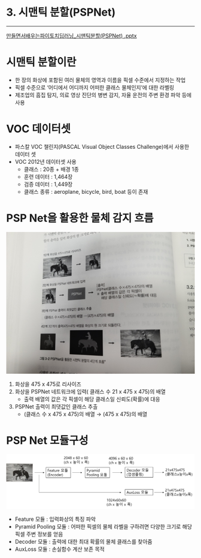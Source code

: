 # 3. 시맨틱 분할(PSPNet)


---

[만들면서배우는파이토치딥러닝_시맨틱분할(PSPNet) .pptx](3%20%E1%84%89%E1%85%B5%E1%84%86%E1%85%A2%E1%86%AB%E1%84%90%E1%85%B5%E1%86%A8%20b77b0/%EB%A7%8C%EB%93%A4%EB%A9%B4%EC%84%9C%EB%B0%B0%EC%9A%B0%EB%8A%94%ED%8C%8C%EC%9D%B4%ED%86%A0%EC%B9%98%EB%94%A5%EB%9F%AC%EB%8B%9D_%EC%8B%9C%EB%A7%A8%ED%8B%B1%EB%B6%84%ED%95%A0(PSPNet)_.pptx)

# 시맨틱 분할이란

- 한 장의 화상에 포함된 여러 물체의 영역과 이름을 픽셀 수준에서 지정하는 작업
- 픽셀 수준으로 ‘어디에서 어디까지 어떠한 클래스 물체인지’에 대한 라벨링
- 제조업의 흠집 탐지, 의료 영상 진단의 병변 감지, 자율 운전의 주변 환경 파악 등에 사용

# VOC 데이터셋

- 파스칼 VOC 챌린지(PASCAL Visual Object Classes Challenge)에서 사용한 데이터 셋
- VOC 2012년 데이터셋 사용
    - 클래스 : 20종 + 배경 1종
    - 훈련 데이터 : 1,464장
    - 검증 데이터 : 1,449장
    - 클래스 종류 : aeroplane, bicycle, bird, boat 등이 존재

# PSP Net을 활용한 물체 감지 흐름

![KakaoTalk_20220208_172511685.jpg](3%20%E1%84%89%E1%85%B5%E1%84%86%E1%85%A2%E1%86%AB%E1%84%90%E1%85%B5%E1%86%A8%20b77b0/KakaoTalk_20220208_172511685.jpg)

1. 화상을 475 x 475로 리사이즈
2. 화상을 PSPNet 네트워크에 입력( 클래스 수 21 x 475 x 475)의 배열
    - 출력 배열의 값은 각 픽셀이 해당 클래스일 신뢰도(확률)에 대응
3. PSPNet 출력이 최댓값인 클래스 추출
    - (클래스 수 x 475 x 475)의 배열 → (475 x 475)의 배열
    

# PSP Net 모듈구성

![Untitled](3%20%E1%84%89%E1%85%B5%E1%84%86%E1%85%A2%E1%86%AB%E1%84%90%E1%85%B5%E1%86%A8%20b77b0/Untitled.png)

- Feature 모듈 : 입력화상의 특징 파악
- Pyramid Pooling 모듈 : 어떠한 픽셀의 물체 라벨을 구하려면 다양한 크기로 해당 픽셀 주변 정보를 얻음
- Decoder 모듈 : 출력에 대한 최대 확률의 물체 클래스를 찾아줌
- AuxLoss 모듈 : 손실함수 계산 보존 목적
